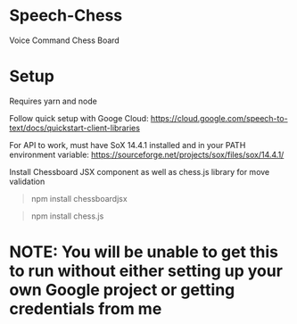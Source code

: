 # Speech-Chess
Voice Command Chess Board 

# Setup 
Requires yarn and node 

Follow quick setup with Googe Cloud: https://cloud.google.com/speech-to-text/docs/quickstart-client-libraries

For API to work, must have SoX 14.4.1 installed and in your PATH environment variable: https://sourceforge.net/projects/sox/files/sox/14.4.1/

Install Chessboard JSX component as well as chess.js library for move validation 

>npm install chessboardjsx

>npm install chess.js 

# NOTE: You will be unable to get this to run without either setting up your own Google project or getting credentials from me 

